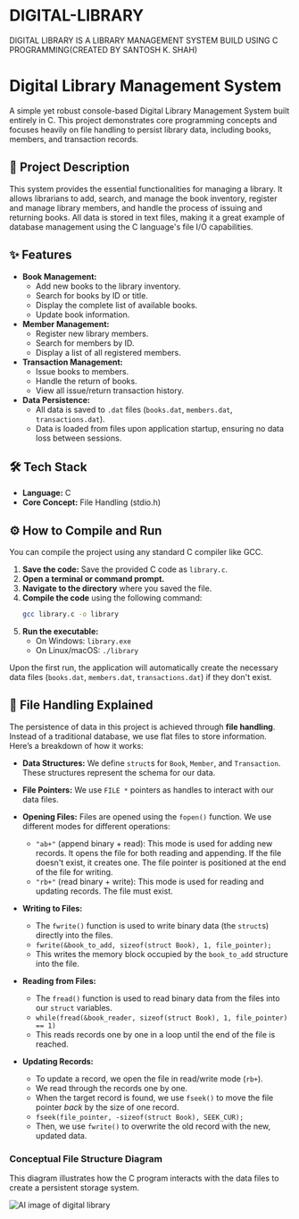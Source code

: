 # DIGITAL-LIBRARY
DIGITAL LIBRARY IS A LIBRARY MANAGEMENT SYSTEM BUILD USING  C PROGRAMMING(CREATED BY SANTOSH K. SHAH)
# Digital Library Management System

A simple yet robust console-based Digital Library Management System built entirely in C. This project demonstrates core programming concepts and focuses heavily on file handling to persist library data, including books, members, and transaction records.

## 📖 Project Description

This system provides the essential functionalities for managing a library. It allows librarians to add, search, and manage the book inventory, register and manage library members, and handle the process of issuing and returning books. All data is stored in text files, making it a great example of database management using the C language's file I/O capabilities.

## ✨ Features

* **Book Management:**
    * Add new books to the library inventory.
    * Search for books by ID or title.
    * Display the complete list of available books.
    * Update book information.
* **Member Management:**
    * Register new library members.
    * Search for members by ID.
    * Display a list of all registered members.
* **Transaction Management:**
    * Issue books to members.
    * Handle the return of books.
    * View all issue/return transaction history.
* **Data Persistence:**
    * All data is saved to `.dat` files (`books.dat`, `members.dat`, `transactions.dat`).
    * Data is loaded from files upon application startup, ensuring no data loss between sessions.

## 🛠️ Tech Stack

* **Language:** C
* **Core Concept:** File Handling (stdio.h)

## ⚙️ How to Compile and Run

You can compile the project using any standard C compiler like GCC.

1.  **Save the code:** Save the provided C code as `library.c`.
2.  **Open a terminal or command prompt.**
3.  **Navigate to the directory** where you saved the file.
4.  **Compile the code** using the following command:
    ```bash
    gcc library.c -o library
    ```
5.  **Run the executable:**
    * On Windows: `library.exe`
    * On Linux/macOS: `./library`

Upon the first run, the application will automatically create the necessary data files (`books.dat`, `members.dat`, `transactions.dat`) if they don't exist.

## 📂 File Handling Explained

The persistence of data in this project is achieved through **file handling**. Instead of a traditional database, we use flat files to store information. Here’s a breakdown of how it works:

* **Data Structures:** We define `struct`s for `Book`, `Member`, and `Transaction`. These structures represent the schema for our data.

* **File Pointers:** We use `FILE *` pointers as handles to interact with our data files.

* **Opening Files:** Files are opened using the `fopen()` function. We use different modes for different operations:
    * `"ab+"` (append binary + read): This mode is used for adding new records. It opens the file for both reading and appending. If the file doesn't exist, it creates one. The file pointer is positioned at the end of the file for writing.
    * `"rb+"` (read binary + write): This mode is used for reading and updating records. The file must exist.

* **Writing to Files:**
    * The `fwrite()` function is used to write binary data (the `struct`s) directly into the files.
    * `fwrite(&book_to_add, sizeof(struct Book), 1, file_pointer);`
    * This writes the memory block occupied by the `book_to_add` structure into the file.

* **Reading from Files:**
    * The `fread()` function is used to read binary data from the files into our `struct` variables.
    * `while(fread(&book_reader, sizeof(struct Book), 1, file_pointer) == 1)`
    * This reads records one by one in a loop until the end of the file is reached.

* **Updating Records:**
    * To update a record, we open the file in read/write mode (`rb+`).
    * We read through the records one by one.
    * When the target record is found, we use `fseek()` to move the file pointer *back* by the size of one record.
    * `fseek(file_pointer, -sizeof(struct Book), SEEK_CUR);`
    * Then, we use `fwrite()` to overwrite the old record with the new, updated data.

### Conceptual File Structure Diagram

This diagram illustrates how the C program interacts with the data files to create a persistent storage system.

![AI image of digital library](https://lh3.googleusercontent.com/gg-dl/AJfQ9KQpS8nuvAUzYNA9v4ig6-x4RPI3l0q1hBPA81Q9gNHHn_UmosMB4cTOR0s-8zb4sijxV2lp4mnYxFNcpp8NGOyuTNk1jlpBoOLE08olAVz6StrwnlirhO3CTozFC8a1w23Ynje8e1hOoLUIPWwGkxab3t4EFtic7FM7uonFiT2DXKmf_Q)
